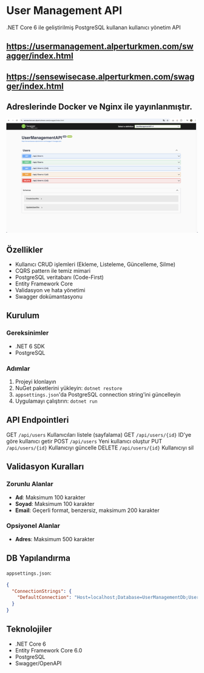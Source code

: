 # User Management API

.NET Core 6 ile geliştirilmiş PostgreSQL kullanan kullanıcı yönetim API

## https://usermanagement.alperturkmen.com/swagger/index.html
## https://sensewisecase.alperturkmen.com/swagger/index.html
## Adreslerinde Docker ve Nginx ile yayınlanmıştır.


![User Management API](img.png)

## Özellikler

- Kullanıcı CRUD işlemleri (Ekleme, Listeleme, Güncelleme, Silme)
- CQRS pattern ile temiz mimari
- PostgreSQL veritabanı (Code-First)
- Entity Framework Core
- Validasyon ve hata yönetimi
- Swagger dokümantasyonu

## Kurulum

### Gereksinimler
- .NET 6 SDK
- PostgreSQL

### Adımlar

1. Projeyi klonlayın
2. NuGet paketlerini yükleyin: `dotnet restore`
3. `appsettings.json`'da PostgreSQL connection string'ini güncelleyin
4. Uygulamayı çalıştırın: `dotnet run`

## API Endpointleri

GET  `/api/users`  Kullanıcıları listele (sayfalama) 
GET  `/api/users/{id}`  ID'ye göre kullanıcı getir 
POST  `/api/users`  Yeni kullanıcı oluştur 
PUT  `/api/users/{id}`  Kullanıcıyı güncelle 
DELETE  `/api/users/{id}`  Kullanıcıyı sil 

## Validasyon Kuralları

### Zorunlu Alanlar
- **Ad**: Maksimum 100 karakter
- **Soyad**: Maksimum 100 karakter
- **Email**: Geçerli format, benzersiz, maksimum 200 karakter

### Opsiyonel Alanlar
- **Adres**: Maksimum 500 karakter

## DB Yapılandırma

`appsettings.json`:
```json
{
  "ConnectionStrings": {
    "DefaultConnection": "Host=localhost;Database=UserManagementDb;Username=postgres;Password=1234"
  }
}
```

## Teknolojiler

- .NET Core 6
- Entity Framework Core 6.0
- PostgreSQL
- Swagger/OpenAPI